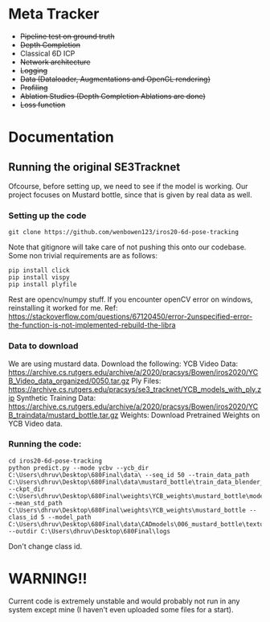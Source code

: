 # Meta Tracker

- ~~Pipeline test on ground truth~~
- ~~Depth Completion~~
- Classical 6D ICP
- ~~Network architecture~~
- ~~Logging~~
- ~~Data (Dataloader, Augmentations and OpenGL rendering)~~
- ~~Profiling~~
- ~~Ablation Studies (Depth Completion Ablations are done)~~
- ~~Loss function~~

# Documentation

## Running the original SE3Tracknet  
Ofcourse, before setting up, we need to see if the model is working. Our project focuses on Mustard bottle, since that is given by real data as well. 
### Setting up the code
```
git clone https://github.com/wenbowen123/iros20-6d-pose-tracking
```
Note that gitignore will take care of not pushing this onto our codebase. Some non trivial requirements are as follows:
```
pip install click
pip install vispy
pip install plyfile
```
Rest are opencv/numpy stuff. If you encounter openCV error on windows, reinstalling it worked for me. 
Ref: https://stackoverflow.com/questions/67120450/error-2unspecified-error-the-function-is-not-implemented-rebuild-the-libra
### Data to download
We are using mustard data. Download the following:
YCB Video Data: https://archive.cs.rutgers.edu/archive/a/2020/pracsys/Bowen/iros2020/YCB_Video_data_organized/0050.tar.gz
Ply Files: https://archive.cs.rutgers.edu/pracsys/se3_tracknet/YCB_models_with_ply.zip
Synthetic Training Data: https://archive.cs.rutgers.edu/archive/a/2020/pracsys/Bowen/iros2020/YCB_traindata/mustard_bottle.tar.gz
Weights: Download Pretrained Weights on YCB Video data.

### Running the code:
```
cd iros20-6d-pose-tracking
python predict.py --mode ycbv --ycb_dir C:\Users\dhruv\Desktop\680Final\data\ --seq_id 50 --train_data_path C:\Users\dhruv\Desktop\680Final\data\mustard_bottle\train_data_blender_DR --ckpt_dir C:\Users\dhruv\Desktop\680Final\weights\YCB_weights\mustard_bottle\model_epoch150.pth.tar --mean_std_path C:\Users\dhruv\Desktop\680Final\weights\YCB_weights\mustard_bottle --class_id 5 --model_path C:\Users\dhruv\Desktop\680Final\data\CADmodels\006_mustard_bottle\textured.ply --outdir C:\Users\dhruv\Desktop\680Final\logs
```
Don't change class id. 


# WARNING!!
Current code is extremely unstable and would probably not run in any system except mine (I haven't even uploaded some files for a start). 